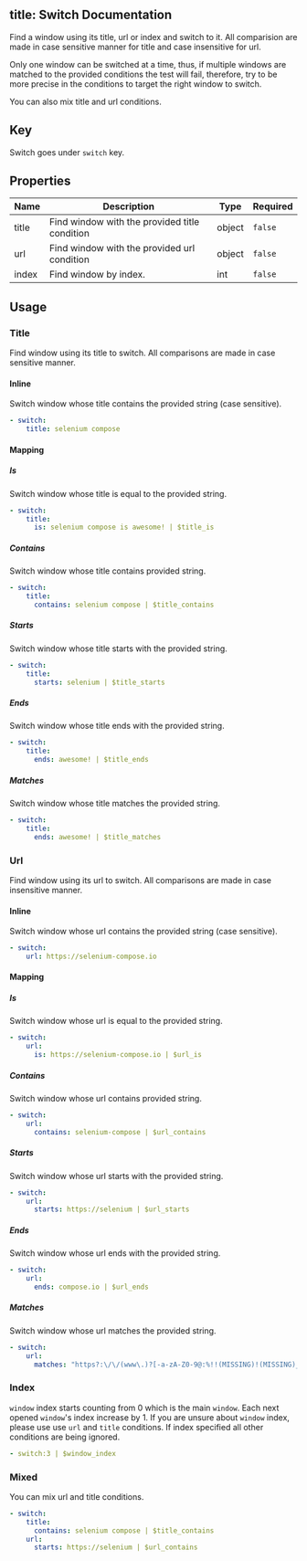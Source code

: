 title: Switch Documentation
---

Find a window using its title, url or index and switch to it. All comparision are made in case sensitive manner for title and case insensitive for url.

Only one window can be switched at a time, thus, if multiple windows are matched to the provided conditions the test will fail, therefore, try to be more precise in the conditions to target the right window to switch. 

You can also mix title and url conditions.
## Key

Switch goes under `switch` key.

## Properties

Name|Description|Type|Required
---|---|---|---
title|Find window with the provided title condition|object|`false`
url|Find window with the provided url condition|object|`false`
index|Find window by index.|int|`false`

## Usage

### Title

Find window using its title to switch. All comparisons are made in case sensitive manner.
#### Inline

Switch window whose title contains the provided string (case sensitive).
```yaml
- switch: 
    title: selenium compose
```

#### Mapping

##### Is

Switch window whose title is equal to the provided string.
```yaml
- switch: 
    title: 
      is: selenium compose is awesome! | $title_is
```

##### Contains

Switch window whose title contains provided string.
```yaml
- switch:
    title: 
      contains: selenium compose | $title_contains
```

##### Starts

Switch window whose title starts with the provided string.
```yaml
- switch:
    title: 
      starts: selenium | $title_starts
```

##### Ends

Switch window whose title ends with the provided string.
```yaml
- switch:
    title: 
      ends: awesome! | $title_ends
```

##### Matches

Switch window whose title matches the provided string.
```yaml
- switch:
    title: 
      ends: awesome! | $title_matches
```

### Url

Find window using its url to switch. All comparisons are made in case insensitive manner.
#### Inline

Switch window whose url contains the provided string (case sensitive).
```yaml
- switch:
    url: https://selenium-compose.io
```

#### Mapping

##### Is

Switch window whose url is equal to the provided string.
```yaml
- switch:
    url: 
      is: https://selenium-compose.io | $url_is
```

##### Contains

Switch window whose url contains provided string.
```yaml
- switch:
    url: 
      contains: selenium-compose | $url_contains
```

##### Starts

Switch window whose url starts with the provided string.
```yaml
- switch:
    url: 
      starts: https://selenium | $url_starts
```

##### Ends

Switch window whose url ends with the provided string.
```yaml
- switch:
    url: 
      ends: compose.io | $url_ends
```

##### Matches

Switch window whose url matches the provided string.
```yaml
- switch:
    url: 
      matches: "https?:\/\/(www\.)?[-a-zA-Z0-9@:%!!(MISSING)!(MISSING)_(MISSING)\+~#=]{2,256}\.[a-z]{2,6}\b([-a-zA-Z0-9@:%!!(MISSING)!(MISSING)_(MISSING)\+.~#?&//=]*)" | $url_matches
```

### Index

`window` index starts counting from 0 which is the main `window`. Each next opened `window`'s index increase by 1.
If you are unsure about `window` index, please use use `url` and `title` conditions.
If index specified all other conditions are being ignored.
```yaml
- switch:3 | $window_index
```

### Mixed

You can mix url and title conditions.
```yaml
- switch:
    title: 
      contains: selenium compose | $title_contains
    url: 
      starts: https://selenium | $url_contains
```
